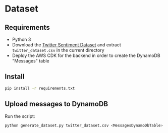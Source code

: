 # Dataset

## Requirements
- Python 3
- Download the [Twitter Sentiment Dataset](https://www.kaggle.com/datasets/prkhrawsthi/twitter-sentiment-dataset-3-million-labelled-rows) and extract `twitter_dataset.csv` in the current directory
- Deploy the AWS CDK for the backend in order to create the DynamoDB "Messages" table

## Install
```sh
pip install -r requirements.txt
```

## Upload messages to DynamoDB
Run the script:

```sh
python generate_dataset.py twitter_dataset.csv <MessagesDynamoDbTable>
```
